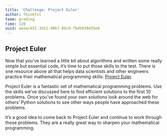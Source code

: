 ```yaml
---
title: 'Challenge: Project Euler'
author: Thinkful
team: grading
time: 120
uuid: aeaac652-3d12-48b7-89c0-fbdb930435e6
---
```


## Project Euler

Now that you’ve learned a little bit about algorithms and written some really simple but essential code, it’s time to put those skills to the test. There is one resource above all that helps data scientists and other engineers practice their mathematical programming skills: [Project Euler](https://projecteuler.net/).

Project Euler is a fantastic set of mathematical programming problems. Use the skills we’ve discussed here to find efficient solutions to the first 10 problems. Once you’ve found your own solutions look around the web for others’ Python solutions to see other ways people have approached these problems.

It’s a good idea to come back to Project Euler and continue to work through these problems. They are a really great way to sharpen your mathematical programming.